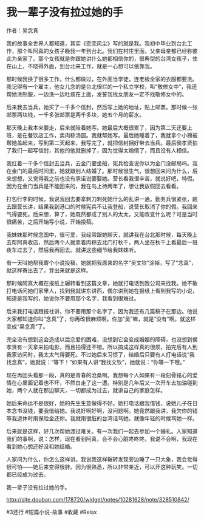 # 我一辈子没有拉过她的手
作者：吴念真

我的故事全世界人都知道，其实《恋恋风尘》写的就是我。我初中毕业到台北工作，那个叫阿真的女孩子晚我一年到台北。我们在村庄里面，父亲母亲都已经称彼此为亲家了。那个女孩就是你跟她讲什么她都相信你的，很典型的台湾女孩子，住在山上，不晓得外面，到台北来工作，就是一心想可以依靠我。

那时候我换了很多工作，什么都做过，在外面当学徒，连老板全家的衣服都要洗。我记得有一个雇主，他女儿念的是台北很烂的一个私立学校，叫“敬修女中”，我还帮她洗制服，一边洗一边吐痰在上面，发誓我找女朋友一定不找敬修女中的。

后来我去当兵，她买了一千多个信封，然后写上她的地址，贴上邮票。那时候一张邮票两块钱，一千多张邮票是两千多块，她五个月的薪水。

那天晚上我本来要走，后来就陪着她写。她最后大概很累了，因为第二天还要上班，是在餐饮店工作，卖肉粽汤圆。我就帮她写。最后她睡着了，我就拿个小棉被帮她盖起来，写到第二天起来，我写完了，就把信封捆好带去当兵。最后侯孝贤拍了我们一起写信封，其他的他就删掉了，因为觉得太煽情了，而且没有人相信。

我扛着一千多个信封去当兵，去金门要坐船，宪兵检查说你以为金门没邮局吗。我在金门的最后时间里，她就跟别人结婚了。那时候很生气，很想回来问为什么，后来想想，又觉得我之前也没有承诺说要娶她。营长看我很辛苦，就说好吧，特假。因为在金门当兵是不能回来的，我在岛上待两年了，想让我放假回去看看。

打包行李的时候，我说我回去要拿刺刀刺死她什么的乱讲一通。勤务兵很紧张，跑去跟营长讲，结果我到港口的时候宪兵不让我登船，说营长取消了你的假。我回来气得要死。后来想，算了，她既然都成了别人的太太，又能改变什么呢？可是当时很痛苦，之后开始写小说，开始投稿。

我妹妹那时候念国中，很可爱，我经常跟她聊天，就讲我在台北那时候，每天晚上去帮阿真收店，然后两个人就拿着肉粽去北门打秋千，两人坐在秋千上看最后一班夜车过去了，然后我再回去。就讲这些细节给我妹妹听。

有一天叫她帮我寄个小说投稿，她就把我原来的名字“吴文钦”涂掉，写了“念真”，就这样寄出去了，登出来就是这样。

那时候阿真大概在报纸上辗转看到这篇文章，她就打电话到我公司来找我。她不敢打电话问她们家里人，找到我就讲东讲西，偶尔讲到她在报纸上看到我写的小说，知道是我写的，她说你不要用那个名字，我看到很难过。

后来我打电话跟报社讲，你不要用那个名字了，因为我还有几篇稿子在那边。他说大家都知道你叫“念真”了，你再改很麻烦啊。你加“吴”嘛，就是“没有”啊。就这样变成“吴念真”了。

完全没有想到这会造成以后恋爱的困难，没想到它会变成婚姻的障碍，也没想到侯孝贤有一天拿来拍电影，而且拍得还不错。所以搞成这样真的很烦，拍完后有人到我家访问时，我太太气得要死。不过她后来习惯了，结婚后只要有人打电话说“我找念真”，她就说：“等下！”如果有人讲“我找文钦”，她就说：“你等一下哦。”

现在再回头看那一段，真的是青春的沧桑啊。我想每个人如果有一段刻骨铭心的爱情在心里面记着也不坏，不然白走了这一遭。特别是几年后又一次开车去加油碰到她，两个人就在那边聊天，一切都成为过去，就讲自己的家庭怎样。

她后来命运不是很好，她的先生生意做得不好。她打电话跟我借钱，说她儿子在日本念书没钱，要我借给她。我说好啊好啊，没问题啊。她竟然跟我讲，我欠你的钱等我退休时用保险金还你。我就用很脏的台湾话骂她，就像年轻的时候骂她一样。

后来就是这样，好几次帮她渡过难关。有一次我们一起去参加一个婚礼。人家知道我们的事啊，说：怎样，现在看到阿真，会不会心脏咚咚咚。我说不会啊，我现在看到她心想还好没和她结婚。

人家问为什么，你怎么这样讲。我说我这样辗转发现旁边睡了一只大象，我会觉得很可怕——她后来变得很胖。因为很熟悉，所以非常亲近，可以开这种玩笑。一切都已经成为过去。

我一辈子没有拉过她的手。



http://site.douban.com/178720/widget/notes/10281628/note/328510842/

#3还行 #短篇小说-故事 #收藏 #Relax